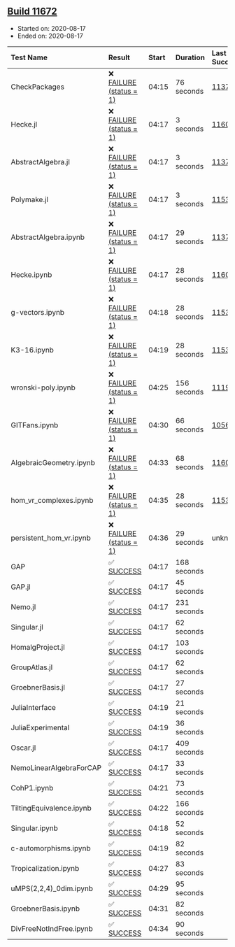 ## [Build 11672](https://oscarci.mathematik.uni-kl.de/job/oscar/11672/)

* Started on: 2020-08-17
* Ended on: 2020-08-17

| Test Name    | Result | Start | Duration | Last Success | First Failure |
|:-------------|:-------|:------|:---------|:-------------|:--------------|
| CheckPackages | ❌ [FAILURE (status = 1)](https://oscarci.mathematik.uni-kl.de/job/oscar/11672/artifact/logs/build-11672/CheckPackages.log) | 04:15 | 76 seconds | [11376](https://oscarci.mathematik.uni-kl.de/job/oscar/11376/) | [11377](https://oscarci.mathematik.uni-kl.de/job/oscar/11377/) |
| Hecke.jl | ❌ [FAILURE (status = 1)](https://oscarci.mathematik.uni-kl.de/job/oscar/11672/artifact/logs/build-11672/Hecke.jl.log) | 04:17 | 3 seconds | [11602](https://oscarci.mathematik.uni-kl.de/job/oscar/11602/) | [11603](https://oscarci.mathematik.uni-kl.de/job/oscar/11603/) |
| AbstractAlgebra.jl | ❌ [FAILURE (status = 1)](https://oscarci.mathematik.uni-kl.de/job/oscar/11672/artifact/logs/build-11672/AbstractAlgebra.jl.log) | 04:17 | 3 seconds | [11376](https://oscarci.mathematik.uni-kl.de/job/oscar/11376/) | [11377](https://oscarci.mathematik.uni-kl.de/job/oscar/11377/) |
| Polymake.jl | ❌ [FAILURE (status = 1)](https://oscarci.mathematik.uni-kl.de/job/oscar/11672/artifact/logs/build-11672/Polymake.jl.log) | 04:17 | 3 seconds | [11532](https://oscarci.mathematik.uni-kl.de/job/oscar/11532/) | [11533](https://oscarci.mathematik.uni-kl.de/job/oscar/11533/) |
| AbstractAlgebra.ipynb | ❌ [FAILURE (status = 1)](https://oscarci.mathematik.uni-kl.de/job/oscar/11672/artifact/logs/build-11672/AbstractAlgebra.ipynb.log) | 04:17 | 29 seconds | [11376](https://oscarci.mathematik.uni-kl.de/job/oscar/11376/) | [11377](https://oscarci.mathematik.uni-kl.de/job/oscar/11377/) |
| Hecke.ipynb | ❌ [FAILURE (status = 1)](https://oscarci.mathematik.uni-kl.de/job/oscar/11672/artifact/logs/build-11672/Hecke.ipynb.log) | 04:17 | 28 seconds | [11602](https://oscarci.mathematik.uni-kl.de/job/oscar/11602/) | [11603](https://oscarci.mathematik.uni-kl.de/job/oscar/11603/) |
| g-vectors.ipynb | ❌ [FAILURE (status = 1)](https://oscarci.mathematik.uni-kl.de/job/oscar/11672/artifact/logs/build-11672/g-vectors.ipynb.log) | 04:18 | 28 seconds | [11532](https://oscarci.mathematik.uni-kl.de/job/oscar/11532/) | [11533](https://oscarci.mathematik.uni-kl.de/job/oscar/11533/) |
| K3-16.ipynb | ❌ [FAILURE (status = 1)](https://oscarci.mathematik.uni-kl.de/job/oscar/11672/artifact/logs/build-11672/K3-16.ipynb.log) | 04:19 | 28 seconds | [11532](https://oscarci.mathematik.uni-kl.de/job/oscar/11532/) | [11533](https://oscarci.mathematik.uni-kl.de/job/oscar/11533/) |
| wronski-poly.ipynb | ❌ [FAILURE (status = 1)](https://oscarci.mathematik.uni-kl.de/job/oscar/11672/artifact/logs/build-11672/wronski-poly.ipynb.log) | 04:25 | 156 seconds | [11192](https://oscarci.mathematik.uni-kl.de/job/oscar/11192/) | [11193](https://oscarci.mathematik.uni-kl.de/job/oscar/11193/) |
| GITFans.ipynb | ❌ [FAILURE (status = 1)](https://oscarci.mathematik.uni-kl.de/job/oscar/11672/artifact/logs/build-11672/GITFans.ipynb.log) | 04:30 | 66 seconds | [10566](https://oscarci.mathematik.uni-kl.de/job/oscar/10566/) | [10567](https://oscarci.mathematik.uni-kl.de/job/oscar/10567/) |
| AlgebraicGeometry.ipynb | ❌ [FAILURE (status = 1)](https://oscarci.mathematik.uni-kl.de/job/oscar/11672/artifact/logs/build-11672/AlgebraicGeometry.ipynb.log) | 04:33 | 68 seconds | [11602](https://oscarci.mathematik.uni-kl.de/job/oscar/11602/) | [11603](https://oscarci.mathematik.uni-kl.de/job/oscar/11603/) |
| hom_vr_complexes.ipynb | ❌ [FAILURE (status = 1)](https://oscarci.mathematik.uni-kl.de/job/oscar/11672/artifact/logs/build-11672/hom_vr_complexes.ipynb.log) | 04:35 | 28 seconds | [11532](https://oscarci.mathematik.uni-kl.de/job/oscar/11532/) | [11533](https://oscarci.mathematik.uni-kl.de/job/oscar/11533/) |
| persistent_hom_vr.ipynb | ❌ [FAILURE (status = 1)](https://oscarci.mathematik.uni-kl.de/job/oscar/11672/artifact/logs/build-11672/persistent_hom_vr.ipynb.log) | 04:36 | 29 seconds | unknown | unknown |
| GAP | ✅ [SUCCESS](https://oscarci.mathematik.uni-kl.de/job/oscar/11672/artifact/logs/build-11672/GAP.log) | 04:17 | 168 seconds |  |  |
| GAP.jl | ✅ [SUCCESS](https://oscarci.mathematik.uni-kl.de/job/oscar/11672/artifact/logs/build-11672/GAP.jl.log) | 04:17 | 45 seconds |  |  |
| Nemo.jl | ✅ [SUCCESS](https://oscarci.mathematik.uni-kl.de/job/oscar/11672/artifact/logs/build-11672/Nemo.jl.log) | 04:17 | 231 seconds |  |  |
| Singular.jl | ✅ [SUCCESS](https://oscarci.mathematik.uni-kl.de/job/oscar/11672/artifact/logs/build-11672/Singular.jl.log) | 04:17 | 62 seconds |  |  |
| HomalgProject.jl | ✅ [SUCCESS](https://oscarci.mathematik.uni-kl.de/job/oscar/11672/artifact/logs/build-11672/HomalgProject.jl.log) | 04:17 | 103 seconds |  |  |
| GroupAtlas.jl | ✅ [SUCCESS](https://oscarci.mathematik.uni-kl.de/job/oscar/11672/artifact/logs/build-11672/GroupAtlas.jl.log) | 04:17 | 62 seconds |  |  |
| GroebnerBasis.jl | ✅ [SUCCESS](https://oscarci.mathematik.uni-kl.de/job/oscar/11672/artifact/logs/build-11672/GroebnerBasis.jl.log) | 04:17 | 27 seconds |  |  |
| JuliaInterface | ✅ [SUCCESS](https://oscarci.mathematik.uni-kl.de/job/oscar/11672/artifact/logs/build-11672/JuliaInterface.log) | 04:19 | 21 seconds |  |  |
| JuliaExperimental | ✅ [SUCCESS](https://oscarci.mathematik.uni-kl.de/job/oscar/11672/artifact/logs/build-11672/JuliaExperimental.log) | 04:19 | 36 seconds |  |  |
| Oscar.jl | ✅ [SUCCESS](https://oscarci.mathematik.uni-kl.de/job/oscar/11672/artifact/logs/build-11672/Oscar.jl.log) | 04:17 | 409 seconds |  |  |
| NemoLinearAlgebraForCAP | ✅ [SUCCESS](https://oscarci.mathematik.uni-kl.de/job/oscar/11672/artifact/logs/build-11672/NemoLinearAlgebraForCAP.log) | 04:17 | 33 seconds |  |  |
| CohP1.ipynb | ✅ [SUCCESS](https://oscarci.mathematik.uni-kl.de/job/oscar/11672/artifact/logs/build-11672/CohP1.ipynb.log) | 04:21 | 73 seconds |  |  |
| TiltingEquivalence.ipynb | ✅ [SUCCESS](https://oscarci.mathematik.uni-kl.de/job/oscar/11672/artifact/logs/build-11672/TiltingEquivalence.ipynb.log) | 04:22 | 166 seconds |  |  |
| Singular.ipynb | ✅ [SUCCESS](https://oscarci.mathematik.uni-kl.de/job/oscar/11672/artifact/logs/build-11672/Singular.ipynb.log) | 04:18 | 52 seconds |  |  |
| c-automorphisms.ipynb | ✅ [SUCCESS](https://oscarci.mathematik.uni-kl.de/job/oscar/11672/artifact/logs/build-11672/c-automorphisms.ipynb.log) | 04:19 | 82 seconds |  |  |
| Tropicalization.ipynb | ✅ [SUCCESS](https://oscarci.mathematik.uni-kl.de/job/oscar/11672/artifact/logs/build-11672/Tropicalization.ipynb.log) | 04:27 | 83 seconds |  |  |
| uMPS(2,2,4)_0dim.ipynb | ✅ [SUCCESS](https://oscarci.mathematik.uni-kl.de/job/oscar/11672/artifact/logs/build-11672/uMPS-2-2-4-_0dim.ipynb.log) | 04:29 | 95 seconds |  |  |
| GroebnerBasis.ipynb | ✅ [SUCCESS](https://oscarci.mathematik.uni-kl.de/job/oscar/11672/artifact/logs/build-11672/GroebnerBasis.ipynb.log) | 04:31 | 82 seconds |  |  |
| DivFreeNotIndFree.ipynb | ✅ [SUCCESS](https://oscarci.mathematik.uni-kl.de/job/oscar/11672/artifact/logs/build-11672/DivFreeNotIndFree.ipynb.log) | 04:34 | 90 seconds |  |  |
